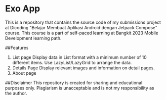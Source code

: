 # Exo App
This is a repository that contains the source code of my submissions project at Dicoding "Belajar Membuat Aplikasi Android dengan Jetpack Compose" course. This course is a part of self-paced learning at Bangkit 2023 Mobile Development learning path.

##Features
1. List page
Display data in List format with a minimum number of 10 different items. Use LazyList/LazyGrid to arrange the data.
2. Details Page
Display relevant images and information on detail pages.
3. About page

##Disclaimer
This repository is created for sharing and educational purposes only. Plagiarism is unacceptable and is not my responsibility as the author.
